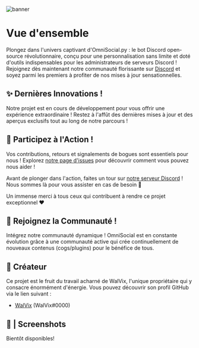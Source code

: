 ![banner](https://user-images.githubusercontent.com/43201383/72987537-89830a80-3e25-11ea-95ef-ecfa0afcff7e.png)

# Vue d'ensemble

Plongez dans l'univers captivant d'OmniSocial.py : le bot Discord open-source révolutionnaire, conçu pour une personnalisation sans limite et doté d'outils indispensables pour les administrateurs de serveurs Discord ! Rejoignez dès maintenant notre communauté florissante sur [Discord]() et soyez parmi les premiers à profiter de nos mises à jour sensationnelles.

## ✨ Dernières Innovations !

Notre projet est en cours de développement pour vous offrir une expérience extraordinaire ! Restez à l'affût des dernières mises à jour et des aperçus exclusifs tout au long de notre parcours !

## 🤝  Participez à l'Action !

Vos contributions, retours et signalements de bogues sont essentiels pour nous ! Explorez [notre page d'issues](https://github.com/WalV1x/OmniSocial/issues) pour découvrir comment vous pouvez nous aider !

Avant de plonger dans l'action, faites un tour sur [notre serveur Discord]() ! Nous sommes là pour vous assister en cas de besoin 🙂

Un immense merci à tous ceux qui contribuent à rendre ce projet exceptionnel ❤

## 📖 Rejoignez la Communauté !

Intégrez notre communauté dynamique ! OmniSocial est en constante évolution grâce à une communauté active qui crée continuellement de nouveaux contenus (cogs/plugins) pour le bénéfice de tous.
 
## 💼 Créateur

Ce projet est le fruit du travail acharné de WalVix, l'unique propriétaire qui y consacre énormément d'énergie. Vous pouvez découvrir son profil GitHub via le lien suivant :

* [WalVix](https://github.com/WalV1x) (WalVix#0000)

## 📸 | Screenshots

Bientôt disponibles!
